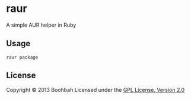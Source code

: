 raur
======================
A simple AUR helper in Ruby

Usage
-----
    raur package

License
----------
Copyright &copy; 2013 Boohbah <boohbah at gmail.com>
Licensed under the [GPL License, Version 2.0][GPL]  

[GPL]: http://www.gnu.org/licenses/gpl-2.0.html
